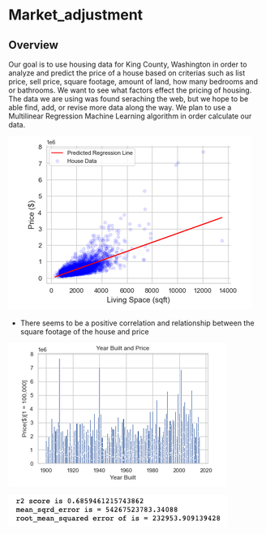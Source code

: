 # Market_adjustment

## Overview

Our goal is to use housing data for King County, Washington in order to analyze and predict the price of a house  based on criterias such as list price, sell price, square footage, amount of land, how many bedrooms and or bathrooms.  We want to see what factors effect the pricing of housing.  The data we are using was found seraching the web, but we hope to be able find, add, or revise more data along the way.  We plan to use a Multilinear Regression Machine Learning algorithm in order calculate our data.  

![This is an image](https://github.com/FreeKingU/Market_adjustment-/blob/main/KC_R.png)

* There seems to be a positive correlation and relationship between the square footage of the house and price

![This is an image](https://github.com/FreeKingU/Market_adjustment-/blob/main/YP.png)

![This is an image](https://github.com/FreeKingU/Market_adjustment-/blob/main/KC_R2.png)

